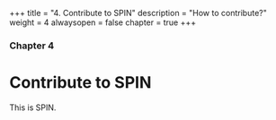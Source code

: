 +++
title = "4. Contribute to SPIN"
description = "How to contribute?"
weight = 4
alwaysopen = false
chapter = true
+++

### Chapter 4

# Contribute to SPIN

This is SPIN.
